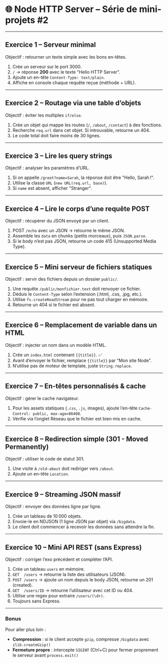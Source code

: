 # 🌐 Node HTTP Server – Série de mini-projets #2

---

## Exercice 1 – Serveur minimal  
Objectif : retourner un texte simple avec les bons en-têtes.
1. Crée un serveur sur le port 3000.
2. `/` → réponse **200** avec le texte "Hello HTTP Server".  
3. Ajoute un en-tête `Content-Type: text/plain`.
4. Affiche en console chaque requête reçue (méthode + URL).

---

## Exercice 2 – Routage via une table d’objets
Objectif : éviter les multiples `if/else`.
1. Crée un objet qui mappe les routes (`/`, `/about`, `/contact`) à des fonctions.
2. Recherche `req.url` dans cet objet. Si introuvable, retourne un 404.
3. Le code total doit faire moins de 30 lignes.

---

## Exercice 3 – Lire les query strings
Objectif : analyser les paramètres d’URL.  
1. Si on appelle `/greet?name=Sarah`, la réponse doit être "Hello, Sarah !".  
2. Utilise la classe `URL` (`new URL(req.url, base)`).  
3. Si `name` est absent, afficher "Stranger".

---

## Exercice 4 – Lire le corps d’une requête POST
Objectif : récupérer du JSON envoyé par un client.
1. POST `/echo` avec un JSON → retourne le même JSON.
2. Assemble les `data` en chunks (petits morceaux), puis `JSON.parse`. 
3. Si le body n’est pas JSON, retourne un code 415 (Unsupported Media Type).

---

## Exercice 5 – Mini serveur de fichiers statiques
Objectif : servir des fichiers depuis un dossier `public/`.
1. Une requête `/public/monfichier.text` doit renvoyer ce fichier.  
2. Déduis le `Content-Type` selon l’extension (.html, .css, .jpg, etc.).  
3. Utilise `fs.createReadStream` pour ne pas tout charger en mémoire.  
4. Retourne un 404 si le fichier est absent.

---

## Exercice 6 – Remplacement de variable dans un HTML
Objectif : injecter un nom dans un modèle HTML.
1. Crée un `index.html` contenant `{{title}}`. ✅
2. Avant d’envoyer le fichier, remplace `{{title}}` par “Mon site Node”. 
3. N’utilise pas de moteur de template, juste `String.replace`.

---

## Exercice 7 – En-têtes personnalisés & cache
Objectif : gérer le cache navigateur.
1. Pour les assets statiques (`.css`, `.js`, images), ajoute l’en-tête
   `Cache-Control: public, max-age=86400`.
2. Vérifie via l’onglet Réseau que le fichier est bien mis en cache.

---

## Exercice 8 – Redirection simple (301 - Moved Permanently)
Objectif : utiliser le code de statut 301.
1. Une visite à `/old-about` doit rediriger vers `/about`.
2. Ajoute un en-tête `Location`.

---

## Exercice 9 – Streaming JSON massif  
Objectif : envoyer des données ligne par ligne.  
1. Crée un tableau de 10 000 objets.  
2. Envoie-le en NDJSON (1 ligne JSON par objet) via `/bigdata`.
3. Le client doit commencer à recevoir les données sans attendre la fin.

---

## Exercice 10 – Mini API REST (sans Express)
Objectif : corriger l’exo précédent et compléter l’API.  
1. Crée un tableau `users` en mémoire.  
2. `GET  /users` → retourne la liste des utilisateurs (JSON).  
3. `POST /users` → ajoute un nom depuis le body JSON, retourne un 201 (created).  
4. `GET  /users/ID` → retourne l’utilisateur avec cet ID ou 404.  
5. Utilise une regex pour extraire `/users/(\d+)`.  
6. Toujours sans Express.

---

### Bonus
Pour aller plus loin :

* **Compression** : si le client accepte `gzip`, compresse `/bigdata` avec `zlib.createGzip()`  
* **Fermeture propre** : intercepte `SIGINT` (Ctrl+C) pour fermer proprement le serveur avant `process.exit()`  